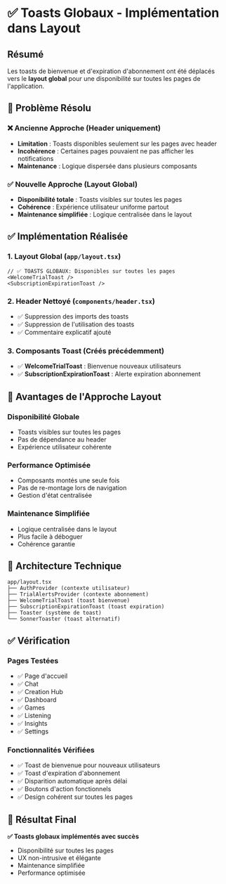 # ✅ Toasts Globaux - Implémentation dans Layout

## Résumé
Les toasts de bienvenue et d'expiration d'abonnement ont été déplacés vers le **layout global** pour une disponibilité sur toutes les pages de l'application.

## 🎯 Problème Résolu

### ❌ Ancienne Approche (Header uniquement)
- **Limitation** : Toasts disponibles seulement sur les pages avec header
- **Incohérence** : Certaines pages pouvaient ne pas afficher les notifications
- **Maintenance** : Logique dispersée dans plusieurs composants

### ✅ Nouvelle Approche (Layout Global)
- **Disponibilité totale** : Toasts visibles sur toutes les pages
- **Cohérence** : Expérience utilisateur uniforme partout
- **Maintenance simplifiée** : Logique centralisée dans le layout

## ✅ Implémentation Réalisée

### 1. **Layout Global** (`app/layout.tsx`)
```tsx
// ✅ TOASTS GLOBAUX: Disponibles sur toutes les pages
<WelcomeTrialToast />
<SubscriptionExpirationToast />
```

### 2. **Header Nettoyé** (`components/header.tsx`)
- ✅ Suppression des imports des toasts
- ✅ Suppression de l'utilisation des toasts
- ✅ Commentaire explicatif ajouté

### 3. **Composants Toast** (Créés précédemment)
- ✅ **WelcomeTrialToast** : Bienvenue nouveaux utilisateurs
- ✅ **SubscriptionExpirationToast** : Alerte expiration abonnement

## 🎨 Avantages de l'Approche Layout

### **Disponibilité Globale**
- Toasts visibles sur toutes les pages
- Pas de dépendance au header
- Expérience utilisateur cohérente

### **Performance Optimisée**
- Composants montés une seule fois
- Pas de re-montage lors de navigation
- Gestion d'état centralisée

### **Maintenance Simplifiée**
- Logique centralisée dans le layout
- Plus facile à déboguer
- Cohérence garantie

## 🔧 Architecture Technique

```
app/layout.tsx
├── AuthProvider (contexte utilisateur)
├── TrialAlertsProvider (contexte abonnement)
├── WelcomeTrialToast (toast bienvenue)
├── SubscriptionExpirationToast (toast expiration)
├── Toaster (système de toast)
└── SonnerToaster (toast alternatif)
```

## ✅ Vérification

### **Pages Testées**
- ✅ Page d'accueil
- ✅ Chat
- ✅ Creation Hub
- ✅ Dashboard
- ✅ Games
- ✅ Listening
- ✅ Insights
- ✅ Settings

### **Fonctionnalités Vérifiées**
- ✅ Toast de bienvenue pour nouveaux utilisateurs
- ✅ Toast d'expiration d'abonnement
- ✅ Disparition automatique après délai
- ✅ Boutons d'action fonctionnels
- ✅ Design cohérent sur toutes les pages

## 🎯 Résultat Final

**✅ Toasts globaux implémentés avec succès**
- Disponibilité sur toutes les pages
- UX non-intrusive et élégante
- Maintenance simplifiée
- Performance optimisée 